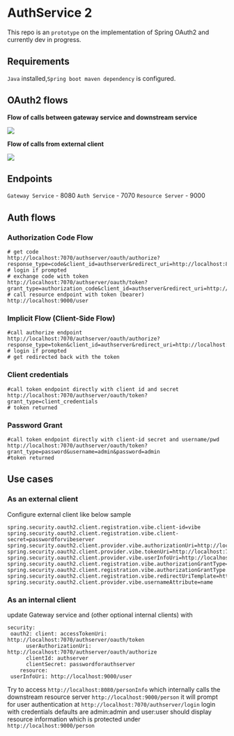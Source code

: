 # AuthService 2

This repo is an `prototype` on the implementation of Spring OAuth2 and currently dev in progress.

## Requirements

 `Java` installed,`Spring boot maven dependency` is configured.


## OAuth2 flows

**Flow of calls between gateway service and downstream service**

<img src="https://github.com/mykbox/AuthService-oauth2/blob/master/doc/oauth2_microservice_flow.png" />

 **Flow of calls from external client**

<img src="https://github.com/mykbox/AuthService-oauth2/blob/master/doc/external_client_flow.png" />

## Endpoints

`Gateway Service` -  8080
`Auth Service` - 7070
`Resource Server` - 9000

## Auth flows

### Authorization Code Flow

```
# get code
http://localhost:7070/authserver/oauth/authorize?response_type=code&client_id=authserver&redirect_uri=http://localhost:8080/&scope=myscope&state=Lq3pSG
# login if prompted
# exchange code with token
http://localhost:7070/authserver/oauth/token?grant_type=authorization_code&client_id=authserver&redirect_uri=http://localhost:8080/&scope=myscope&state=Lq3pSG&code=fTId6p
# call resource endpoint with token (bearer)
http://localhost:9000/user
```
### Implicit Flow (Client-Side Flow)
```
#call authorize endpoint
http://localhost:7070/authserver/oauth/authorize?response_type=token&client_id=authserver&redirect_uri=http://localhost:8080/&scope=myscope&state=Lq3pSG
# login if prompted
# get redirected back with the token
```
###  Client credentials
```
#call token endpoint directly with client id and secret
http://localhost:7070/authserver/oauth/token?grant_type=client_credentials
# token returned
```
###  Password Grant
```
#call token endpoint directly with client-id secret and username/pwd
http://localhost:7070/authserver/oauth/token?grant_type=password&username=admin&password=admin
#token returned
```

## Use cases

###  As an external client
Configure external client like below sample

```
spring.security.oauth2.client.registration.vibe.client-id=vibe
spring.security.oauth2.client.registration.vibe.client-secret=passwordforvibeserver
spring.security.oauth2.client.provider.vibe.authorizationUri=http://localhost:7070/authserver/oauth/authorize
spring.security.oauth2.client.provider.vibe.tokenUri=http://localhost:7070/authserver/oauth/token
spring.security.oauth2.client.provider.vibe.userInfoUri=http://localhost:9000/user
spring.security.oauth2.client.registration.vibe.authorizationGrantType=authorization_code
spring.security.oauth2.client.registration.vibe.authorizationGrantType.scope=myscope
spring.security.oauth2.client.registration.vibe.redirectUriTemplate=http://localhost:8081/login/oauth2/code/vibe
spring.security.oauth2.client.provider.vibe.usernameAttribute=name

```

###  As an internal client

update Gateway service and (other optional internal clients) with
```
security:
 oauth2: client: accessTokenUri: http://localhost:7070/authserver/oauth/token
      userAuthorizationUri: http://localhost:7070/authserver/oauth/authorize
      clientId: authserver
      clientSecret: passwordforauthserver
    resource:
 userInfoUri: http://localhost:9000/user
 ```

Try to access
`http://localhost:8080/personInfo` which internally calls the downstream resource server
`http://localhost:9000/person`
it will prompt for user authentication at `http://localhost:7070/authserver/login`
login with credentials defaults are admin:admin and user:user
should display resource information which is protected under `http://localhost:9000/person`
